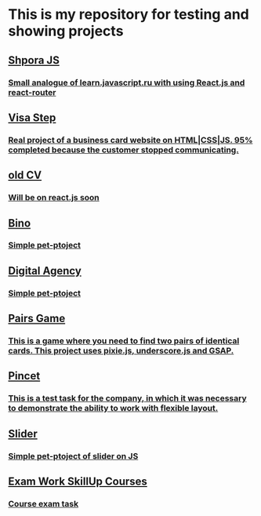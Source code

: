 <h1>This is my repository for testing and showing projects</h1>
<h2><a href="https://polomalo.github.io/Shpora" target="_blank">Shpora JS</h2>
<h3>Small analogue of learn.javascript.ru with using React.js and react-router</h3>
<h2><a href="https://polomalo.github.io/test/index.html" target="_blank">Visa Step</h2>
<h3>Real project of a business card website on HTML|CSS|JS. 95% completed because the customer stopped communicating.</h3>
<h2><a href="https://polomalo.github.io/CV/index.html" target="_blank">old CV</h2>
<h3>Will be on react.js soon</h3>
<h2><a href="https://polomalo.github.io/Bino/index.html" target="_blank">Bino</h2>
<h3>Simple pet-ptoject</h3>
<h2><a href="https://polomalo.github.io/Digital_Agency/index.html" target="_blank">Digital Agency</h2>
<h3>Simple pet-ptoject</h3> 
<h2><a href="https://polomalo.github.io/PairsGame/index.html" target="_blank">Pairs Game</h2>
<h3>This is a game where you need to find two pairs of identical cards. This project uses pixie.js, underscore.js and GSAP.</h3>
<h2><a href="https://polomalo.github.io/Pincet/index.html" target="_blank">Pincet</h2>
<h3>This is a test task for the company, in which it was necessary to demonstrate the ability to work with flexible layout.</h3> 
<h2><a href="https://polomalo.github.io/Slider/index.html" target="_blank">Slider</h2>
<h3>Simple pet-ptoject of slider on JS</h3>   
<h2><a href="https://polomalo.github.io/lastWork/index.html" target="_blank">Exam Work SkillUp Courses</h2>
<h3>Course exam task</h3> 
 


